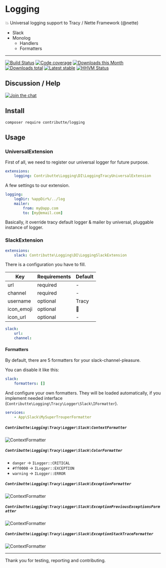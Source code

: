 # Logging

:boom: Universal logging support to Tracy / Nette Framework (@nette)

- Slack
- Monolog
    - Handlers
    - Formatters

-----

[![Build Status](https://img.shields.io/travis/contributte/logging.svg?style=flat-square)](https://travis-ci.org/contributte/logging)
[![Code coverage](https://img.shields.io/coveralls/contributte/logging.svg?style=flat-square)](https://coveralls.io/r/contributte/logging)
[![Downloads this Month](https://img.shields.io/packagist/dm/contributte/logging.svg?style=flat-square)](https://packagist.org/packages/contributte/logging)
[![Downloads total](https://img.shields.io/packagist/dt/contributte/logging.svg?style=flat-square)](https://packagist.org/packages/contributte/logging)
[![Latest stable](https://img.shields.io/packagist/v/contributte/logging.svg?style=flat-square)](https://packagist.org/packages/contributte/logging)
[![HHVM Status](https://img.shields.io/hhvm/contributte/logging.svg?style=flat-square)](http://hhvm.h4cc.de/package/contributte/logging)

## Discussion / Help

[![Join the chat](https://img.shields.io/gitter/room/contributte/contributte.svg?style=flat-square)](https://gitter.im/contributte/contributte?utm_source=badge&utm_medium=badge&utm_campaign=pr-badge&utm_content=badge)

## Install

```
composer require contributte/logging
```

## Usage

### UniversalExtension

First of all, we need to register our universal logger for future purpose.

```yaml
extensions:
    logging: Contributte\Logging\DI\LoggingTracyUniversalExtension
```

A few settings to our extension.

```yaml
logging:
    logDir: %appDir%/../log
    mailer: 
        from: my@app.com
        to: [my@email.com]
```

Basically, it override tracy default logger & mailer by universal, pluggable instance of logger.

### SlackExtension

```yaml
extensions:
    slack: Contributte\Logging\DI\LoggingSlackExtension
```

There is a configuration you have to fill.

| Key        | Requirements | Default  |
|------------|--------------|----------|
| url        | required     | -        |
| channel    | required     | -        |
| username   | optional     | Tracy    |
| icon_emoji | optional     | :rocket: |
| icon_url   | optional     | -        |

```yaml
slack:
    url:
    channel:
```

#### Formatters

By default, there are 5 formatters for your slack-channel-pleasure.

You can disable it like this:

```yaml
slack:
    formatters: []
```

And configure your own formatters. They will be loaded automatically, if
you implement needed interface (`Contributte\Logging\Tracy\Logger\Slack\IFormatter`).

```yaml
services:
    - App\Slack\MySuperTrouperFormatter
```

##### `Contributte\Logging\Tracy\Logger\Slack\ContextFormatter`

![ContextFormatter](https://raw.githubusercontent.com/contributte/logging/docs/formatter-exception.png)

##### `Contributte\Logging\Tracy\Logger\Slack\ColorFormatter`

- `danger` -> `ILogger::CRITICAL`
- `#ff0000` -> `ILogger::EXCEPTION`
- `warning` -> `ILogger::ERROR`

##### `Contributte\Logging\Tracy\Logger\Slack\ExceptionFormatter`

![ContextFormatter](https://raw.githubusercontent.com/contributte/logging/docs/formatter-exception.png)

##### `Contributte\Logging\Tracy\Logger\Slack\ExceptionPreviousExceptionsFormatter`

![ContextFormatter](https://raw.githubusercontent.com/contributte/logging/docs/formatter-previous-exceptions.png)

##### `Contributte\Logging\Tracy\Logger\Slack\ExceptionStackTraceFormatter`

![ContextFormatter](https://raw.githubusercontent.com/contributte/logging/docs/formatter-stack-trace.png)

-----

Thank you for testing, reporting and contributing.
